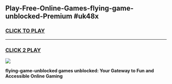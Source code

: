 
## Play-Free-Online-Games-flying-game-unblocked-Premium #uk48x
<h3>
<a href="https://premium.freeplayer.one?title=flying-game-unblocked&ref=8M">CLICK TO PLAY</a></h3>
<hr>

<h3>
<a href="https://premium.freeplayer.one?title=flying-game-unblocked&ref=8M">CLICK 2 PLAY</a>
  
</h3>

<a href="https://premium.freeplayer.one?title=flying-game-unblocked&ref=8M"><img src="https://clearcache.store/games.png"></a>


**flying-game-unblocked games unblocked: Your Gateway to Fun and Accessible Online Gaming**
